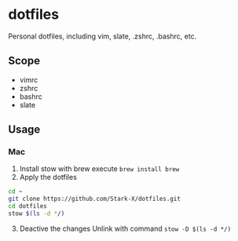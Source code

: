 # dotfiles
Personal dotfiles, including vim, slate, .zshrc, .bashrc, etc.

## Scope
- vimrc
- zshrc
- bashrc
- slate

## Usage

### Mac
1. Install stow with brew 
execute `brew install brew`
2. Apply the dotfiles
```bash
cd ~
git clone https://github.com/Stark-X/dotfiles.git
cd dotfiles
stow $(ls -d */)
```
3. Deactive the changes
Unlink with command `stow -D $(ls -d */)`
